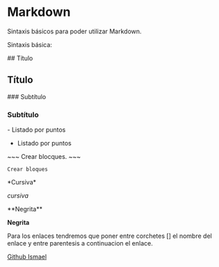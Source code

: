 # Markdown

Sintaxis básicos para poder utilizar Markdown.

Sintaxis básica:

\#\# Título
## Título

\#\#\# Subtítulo
### Subtítulo

\- Listado por puntos

- Listado por puntos

\~\~\~
Crear blocques.
\~\~\~

~~~
Crear bloques
~~~

\*Cursiva\*

*cursiva*

\*\*Negrita\*\*

**Negrita**

Para los enlaces tendremos que poner entre corchetes [] el nombre del enlace y
entre parentesis a continuacion el enlace.

[Github Ismael](https://github.com/ismaelse95)

